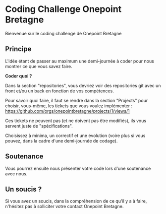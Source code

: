 
# Coding Challenge Onepoint Bretagne

Bienvenue sur le coding challenge de Onepoint Bretagne

## Principe

L'idée étant de passer au maximum une demi-journée à coder pour nous montrer ce que vous savez faire.

**Coder quoi ?**

Dans la section "repositories", vous devriez voir des repositories git avec un front et/ou un back en fonction de vos compétences.

Pour savoir quoi faire, il faut se rendre dans la section "Projects" pour choisir, vous-même, les tickets que vous voulez implémenter :
https://github.com/orgs/onepointbretagne/projects/1/views/1

Ces tickets ne peuvent pas (et ne doivent pas être modifiés), ils vous servent juste de "spécifications".

Choisissez à minima, un correctif et une évolution (voire plus si vous pouvez, dans la cadre d'une demi-journée de codage).

## Soutenance

Vous pourrez ensuite nous présenter votre code lors d'une soutenance avec nous.

## Un soucis ?

Si vous avez un soucis, dans la compréhension de ce qu'il y a à faire, n'hésitez pas à solliciter votre contact Onepoint Bretagne.
